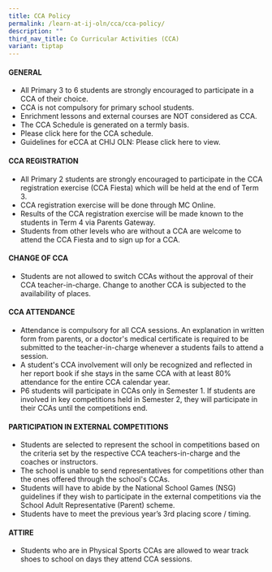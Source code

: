 ```yaml
---
title: CCA Policy
permalink: /learn-at-ij-oln/cca/cca-policy/
description: ""
third_nav_title: Co Curricular Activities (CCA)
variant: tiptap
---
```

<h4><strong>GENERAL</strong></h4>
<ul>
<li>All Primary 3 to 6 students are strongly encouraged to participate in a CCA of their choice.</li>
<li>CCA is not compulsory for primary school students.</li>
<li>Enrichment lessons and external courses are NOT considered as CCA.</li>
<li>The CCA Schedule is generated on a termly basis.</li>
<li>Please click here for the CCA schedule.</li>
<li>Guidelines for eCCA at CHIJ OLN: Please click here to view.</li>
</ul>
<h4><strong>CCA REGISTRATION</strong></h4>
<ul>
<li>All Primary 2 students are strongly encouraged to participate in the CCA registration exercise (CCA Fiesta) which will be held at the end of Term 3.</li>
<li>CCA registration exercise will be done through MC Online.</li>
<li>Results of the CCA registration exercise will be made known to the students in Term 4 via Parents Gateway.</li>
<li>Students from other levels who are without a CCA are welcome to attend the CCA Fiesta and to sign up for a CCA.</li>
</ul>
<h4><strong>CHANGE OF CCA</strong></h4>
<ul>
<li>Students are not allowed to switch CCAs without the approval of their CCA teacher-in-charge. Change to another CCA is subjected to the availability of places.</li>
</ul>
<h4><strong>CCA ATTENDANCE</strong></h4>
<ul>
<li>Attendance is compulsory for all CCA sessions. An explanation in written form from parents, or a doctor's medical certificate is required to be submitted to the teacher-in-charge whenever a students fails to attend a session.</li>
<li>A student's CCA involvement will only be recognized and reflected in her report book if she stays in the same CCA with at least 80% attendance for the entire CCA calendar year.</li>
<li>P6 students will participate in CCAs only in Semester 1. If students are involved in key competitions held in Semester 2, they will participate in their CCAs until the competitions end.</li>
</ul>
<h4><strong>PARTICIPATION IN EXTERNAL COMPETITIONS</strong></h4>
<ul>
<li>Students are selected to represent the school in competitions based on the criteria set by the respective CCA teachers-in-charge and the coaches or instructors.</li>
<li>The school is unable to send representatives for competitions other than the ones offered through the school's CCAs.</li>
<li>Students will have to abide by the National School Games (NSG) guidelines if they wish to participate in the external competitions via the School Adult Representative (Parent) scheme.</li>
<li>Students have to meet the previous year’s 3rd placing score / timing.</li>
</ul>
<h4><strong>ATTIRE</strong></h4>
<ul>
<li>Students who are in Physical Sports CCAs are allowed to wear track shoes to school on days they attend CCA sessions.</li>
</ul>